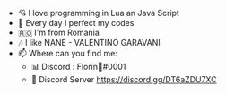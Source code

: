 - 💘 I love  programming in Lua an Java Script
- 🌱 Every day I perfect my codes
- 🇷🇴 I'm from Romania
- 🎶 I like NANE - VALENTINO GARAVANI
- 📫 Where can you find me: 
  - 📊 Discord : Florin💸#0001
  - 🎪 Discord Server https://discord.gg/DT6aZDU7XC
